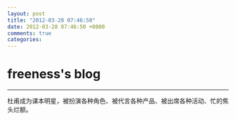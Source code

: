 ```yaml
---
layout: post
title: "2012-03-28 07:46:50"
date: 2012-03-28 07:46:50 +0800
comments: true
categories: 
---
```


# freeness's blog

----------

>
杜甫成为课本明星，被扮演各种角色、被代言各种产品、被出席各种活动、忙的焦头烂额。